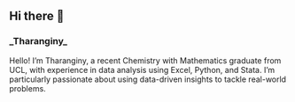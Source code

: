 ## Hi there 👋

<h3> _Tharanginy_ </h3>
            <p class="paragraph"> Hello! I’m Tharanginy, a recent Chemistry with Mathematics graduate from UCL, with experience in data analysis using Excel, Python, and Stata. I’m particularly passionate about using data-driven insights to tackle real-world problems. </p>


<!--
**Tharanginy/Tharanginy** is a ✨ _special_ ✨ repository because its `README.md` (this file) appears on your GitHub profile.

Here are some ideas to get you started:

- 🔭 I’m currently working on ...
- 🌱 I’m currently learning ...
- 👯 I’m looking to collaborate on ...
- 🤔 I’m looking for help with ...
- 💬 Ask me about ...
- 📫 How to reach me: ...
- 😄 Pronouns: ...
- ⚡ Fun fact: ...
-->
